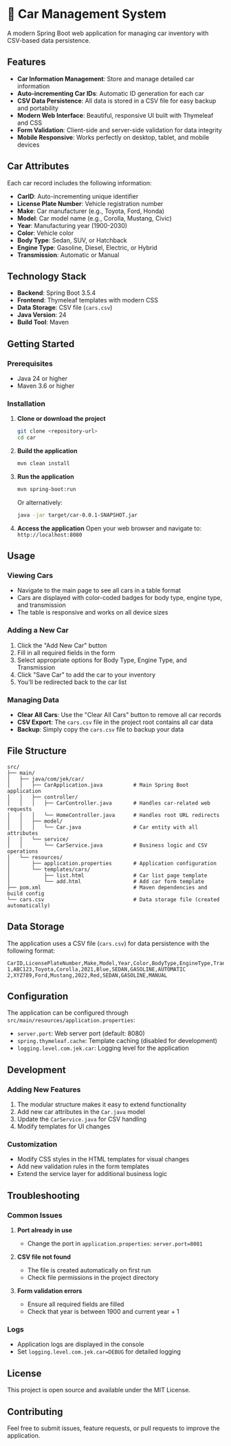 # 🚗 Car Management System

A modern Spring Boot web application for managing car inventory with CSV-based data persistence.

## Features

- **Car Information Management**: Store and manage detailed car information
- **Auto-incrementing Car IDs**: Automatic ID generation for each car
- **CSV Data Persistence**: All data is stored in a CSV file for easy backup and portability
- **Modern Web Interface**: Beautiful, responsive UI built with Thymeleaf and CSS
- **Form Validation**: Client-side and server-side validation for data integrity
- **Mobile Responsive**: Works perfectly on desktop, tablet, and mobile devices

## Car Attributes

Each car record includes the following information:

- **CarID**: Auto-incrementing unique identifier
- **License Plate Number**: Vehicle registration number
- **Make**: Car manufacturer (e.g., Toyota, Ford, Honda)
- **Model**: Car model name (e.g., Corolla, Mustang, Civic)
- **Year**: Manufacturing year (1900-2030)
- **Color**: Vehicle color
- **Body Type**: Sedan, SUV, or Hatchback
- **Engine Type**: Gasoline, Diesel, Electric, or Hybrid
- **Transmission**: Automatic or Manual

## Technology Stack

- **Backend**: Spring Boot 3.5.4
- **Frontend**: Thymeleaf templates with modern CSS
- **Data Storage**: CSV file (`cars.csv`)
- **Java Version**: 24
- **Build Tool**: Maven

## Getting Started

### Prerequisites

- Java 24 or higher
- Maven 3.6 or higher

### Installation

1. **Clone or download the project**
   ```bash
   git clone <repository-url>
   cd car
   ```

2. **Build the application**
   ```bash
   mvn clean install
   ```

3. **Run the application**
   ```bash
   mvn spring-boot:run
   ```

   Or alternatively:
   ```bash
   java -jar target/car-0.0.1-SNAPSHOT.jar
   ```

4. **Access the application**
   Open your web browser and navigate to: `http://localhost:8080`

## Usage

### Viewing Cars
- Navigate to the main page to see all cars in a table format
- Cars are displayed with color-coded badges for body type, engine type, and transmission
- The table is responsive and works on all device sizes

### Adding a New Car
1. Click the "Add New Car" button
2. Fill in all required fields in the form
3. Select appropriate options for Body Type, Engine Type, and Transmission
4. Click "Save Car" to add the car to your inventory
5. You'll be redirected back to the car list

### Managing Data
- **Clear All Cars**: Use the "Clear All Cars" button to remove all car records
- **CSV Export**: The `cars.csv` file in the project root contains all car data
- **Backup**: Simply copy the `cars.csv` file to backup your data

## File Structure

```
src/
├── main/
│   ├── java/com/jek/car/
│   │   ├── CarApplication.java          # Main Spring Boot application
│   │   ├── controller/
│   │   │   ├── CarController.java       # Handles car-related web requests
│   │   │   └── HomeController.java      # Handles root URL redirects
│   │   ├── model/
│   │   │   └── Car.java                 # Car entity with all attributes
│   │   └── service/
│   │       └── CarService.java          # Business logic and CSV operations
│   └── resources/
│       ├── application.properties       # Application configuration
│       └── templates/cars/
│           ├── list.html                # Car list page template
│           └── add.html                 # Add car form template
├── pom.xml                              # Maven dependencies and build config
└── cars.csv                             # Data storage file (created automatically)
```

## Data Storage

The application uses a CSV file (`cars.csv`) for data persistence with the following format:

```csv
CarID,LicensePlateNumber,Make,Model,Year,Color,BodyType,EngineType,Transmission
1,ABC123,Toyota,Corolla,2021,Blue,SEDAN,GASOLINE,AUTOMATIC
2,XYZ789,Ford,Mustang,2022,Red,SEDAN,GASOLINE,MANUAL
```

## Configuration

The application can be configured through `src/main/resources/application.properties`:

- `server.port`: Web server port (default: 8080)
- `spring.thymeleaf.cache`: Template caching (disabled for development)
- `logging.level.com.jek.car`: Logging level for the application

## Development

### Adding New Features
1. The modular structure makes it easy to extend functionality
2. Add new car attributes in the `Car.java` model
3. Update the `CarService.java` for CSV handling
4. Modify templates for UI changes

### Customization
- Modify CSS styles in the HTML templates for visual changes
- Add new validation rules in the form templates
- Extend the service layer for additional business logic

## Troubleshooting

### Common Issues

1. **Port already in use**
   - Change the port in `application.properties`: `server.port=8081`

2. **CSV file not found**
   - The file is created automatically on first run
   - Check file permissions in the project directory

3. **Form validation errors**
   - Ensure all required fields are filled
   - Check that year is between 1900 and current year + 1

### Logs
- Application logs are displayed in the console
- Set `logging.level.com.jek.car=DEBUG` for detailed logging

## License

This project is open source and available under the MIT License.

## Contributing

Feel free to submit issues, feature requests, or pull requests to improve the application.
